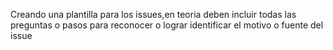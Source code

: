 Creando una plantilla para los issues,en teoria deben incluir todas las preguntas o pasos para reconocer o lograr identificar el motivo o fuente del issue
